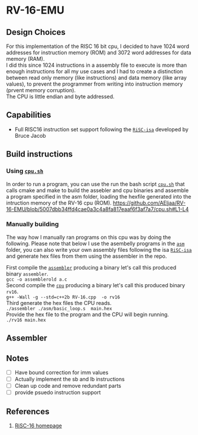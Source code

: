# RV-16-EMU

## Design Choices
For this implementation of the RISC 16 bit cpu, I decided to have 1024 word addresses for instruction memory (ROM) and 3072 word addresses for data memory (RAM).<br/>
I did this since 1024 instructions in a assembly file to execute is more than enough instructions for all my use cases and I had to create a distinction between read only memory (like instructions) and data memory (like array values), to prevent the programmer from writing into instruction memory (prvent memory corruption).<br/>
The CPU is little endian and byte addressed.

## Capabilities
- Full RISC16 instruction set support following the [`RiSC-isa`](./docs/RiSC-isa.pdf) developed by Bruce Jacob

## Build instructions
### Using [`cpu.sh`](./cpu.sh)

In order to run a program, you can use the run the bash script [`cpu.sh`](./cpu.sh) that calls cmake and make to build the assebler and cpu binaries and assemble a program specified in the asm folder, loading the hexfile generated into the intruction memory of the RV-16 cpu (ROM).
https://github.com/AEljaa/RV-16-EMU/blob/5007dbb34ffd4cae0a3c4a8fa817eaaf6f3af7a7/cpu.sh#L1-L4

### Manually building

The way how I manually ran programs on this cpu was by doing the following. Please note that below I use the asembelly programs in the [`asm`](./asm/) folder, you can also write your own assembly files following the isa [`RiSC-isa`](./docs/RiSC-isa.pdf) and generate hex files from them using the assembler in the repo.<br/>

First compile the [`assembler`](./a.c) producing a binary let's call this produced binary `assembler`.<br/>
`gcc -o assemblerold a.c`<br/>
Second compile the [`cpu`](./RV-16.cpp) producing a binary let's call this produced binary `rv16`.<br/>
`g++ -Wall -g --std=c++2b RV-16.cpp  -o rv16` <br/>
Third generate the hex files the CPU reads.<br/>
`./assembler ./asm/basic_loop.s  main.hex`<br/>
Provide the hex file to the program and the CPU will begin running.<br/>
`./rv16 main.hex`

## Assembler
## Notes
- [ ] Have bound correction for imm values
- [ ] Actually implement the sb and lb instructions
- [ ] Clean up code and remove redundant parts
- [ ] provide psuedo instruction support

## References
1) [RiSC-16 homepage](https://user.eng.umd.edu/~blj/RiSC/)
